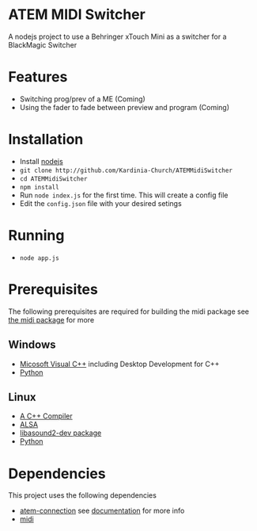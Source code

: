 # ATEM MIDI Switcher
A nodejs project to use a Behringer xTouch Mini as a switcher for a BlackMagic Switcher

# Features
* Switching prog/prev of a ME (Coming)
* Using the fader to fade between preview and program (Coming)

# Installation
* Install [nodejs](https://nodejs.org/en/)
* ```git clone http://github.com/Kardinia-Church/ATEMMidiSwitcher```
* ```cd ATEMMidiSwitcher```
* ```npm install```
* Run ```node index.js``` for the first time. This will create a config file
* Edit the ```config.json``` file with your desired setings

# Running
* ```node app.js```

# Prerequisites
The following prerequisites are required for building the midi package see [the midi package](https://nrkno.github.io/tv-automation-atem-connection/) for more
## Windows
* [Micosoft Visual C++](https://visualstudio.microsoft.com/vs/express/) including Desktop Development for C++
* [Python](https://www.python.org/)

## Linux
* [A C++ Compiler]()
* [ALSA]()
* [libasound2-dev package]()
* [Python]()

# Dependencies
This project uses the following dependencies
* [atem-connection](https://www.npmjs.com/package/atem-connection) see [documentation](https://nrkno.github.io/tv-automation-atem-connection/) for more info
* [midi](https://nrkno.github.io/tv-automation-atem-connection/)

